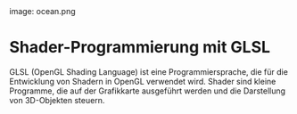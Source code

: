 <div class='meta'>
image: ocean.png
</div>

# Shader-Programmierung mit GLSL

<p class='abstract'>
GLSL (OpenGL Shading Language) ist eine Programmiersprache, die für die Entwicklung von Shadern in OpenGL verwendet wird. Shader sind kleine Programme, die auf der Grafikkarte ausgeführt werden und die Darstellung von 3D-Objekten steuern.
</p>

<!--
https://www.cs.sjsu.edu/~bruce/fall_2016_cs_116a_lecture_glsl_opengl_shading_language_part_2_of_2.html
-->
